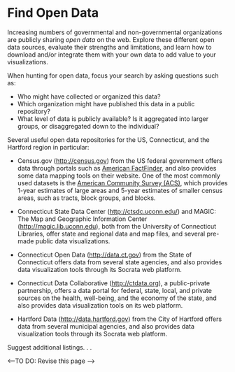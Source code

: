 # Find Open Data

Increasing numbers of governmental and non-governmental organizations are publicly sharing *open data* on the web. Explore these different open data sources, evaluate their strengths and limitations, and learn how to download and/or integrate them with your own data to add value to your visualizations.

When hunting for open data, focus your search by asking questions such as:
- Who might have collected or organized this data?
- Which organization might have published this data in a public repository?
- What level of data is publicly available? Is it aggregated into larger groups, or disaggregated down to the individual?

Several useful open data repositories for the US, Connecticut, and the Hartford region in particular:

- Census.gov (http://census.gov) from the US federal government offers data through portals such as [American FactFinder](http://factfinder.census.gov/faces/nav/jsf/pages/index.xhtml), and also provides some data mapping tools on their website. One of the most commonly used datasets is the [American Community Survey (ACS)](http://factfinder.census.gov/faces/nav/jsf/pages/programs.xhtml?program=acs), which provides 1-year estimates of large areas and 5-year estimates of smaller census areas, such as tracts, block groups, and blocks. 

- Connecticut State Data Center (http://ctsdc.uconn.edu/) and MAGIC: The Map and Geographic Information Center (http://magic.lib.uconn.edu), both from the University of Connecticut Libraries, offer state and regional data and map files, and several pre-made public data visualizations.

- Connecticut Open Data (http://data.ct.gov) from the State of Connecticut offers data from several state agencies, and also provides data visualization tools through its Socrata web platform. 

- Connecticut Data Collaborative (http://ctdata.org), a public-private partnership, offers a data portal for federal, state, local, and private sources on the health, well-being, and the economy of the state, and also provides data visualization tools on its web platform. 

- Hartford Data (http://data.hartford.gov) from the City of Hartford offers data from several municipal agencies, and also provides data visualization tools through its Socrata web platform.

Suggest additional listings. .  .

<--TO DO: Revise this page -->